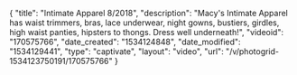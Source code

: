 {
    "title": "Intimate Apparel 8\/2018",
    "description": "Macy's Intimate Apparel has waist trimmers, bras, lace underwear, night gowns, bustiers, girdles, high waist panties, hipsters to thongs. Dress well underneath!",
    "videoid": "170575766",
    "date_created": "1534124848",
    "date_modified": "1534129441",
    "type": "captivate",
    "layout": "video",
    "url": "\/v\/photogrid-1534123750191\/170575766"
}